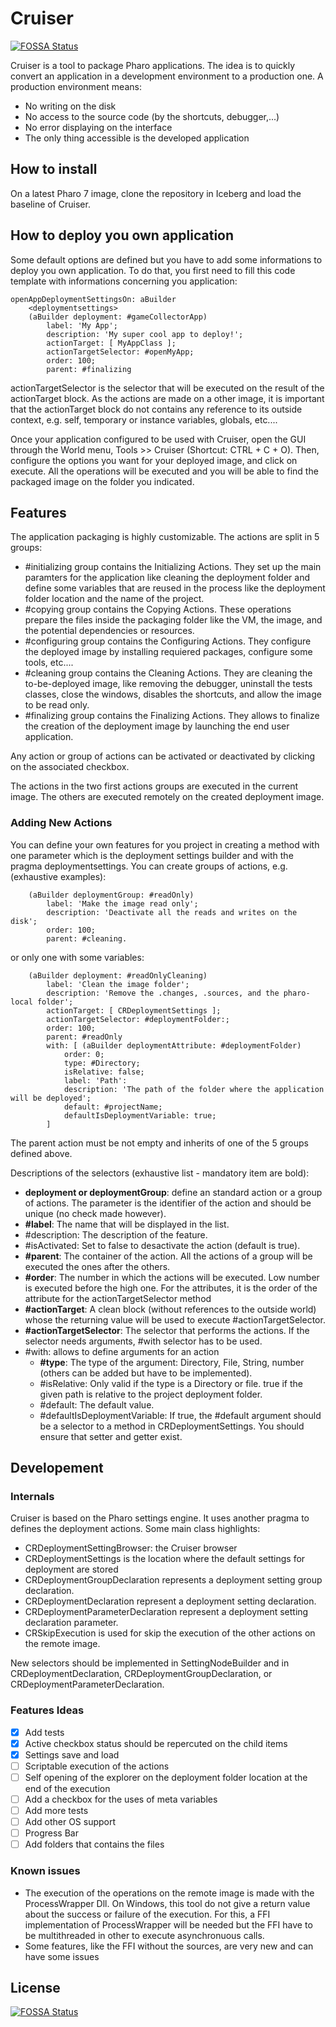 # Cruiser
[![FOSSA Status](https://app.fossa.io/api/projects/git%2Bgithub.com%2FVincentBlondeau%2FCruiser.svg?type=shield)](https://app.fossa.io/projects/git%2Bgithub.com%2FVincentBlondeau%2FCruiser?ref=badge_shield)


Cruiser is a tool to package Pharo applications.
The idea is to quickly convert an application in a development environment to a production one.
A production environment means:
- No writing on the disk
- No access to the source code (by the shortcuts, debugger,...)
- No error displaying on the interface
- The only thing accessible is the developed application 

## How to install

On a latest Pharo 7 image, clone the repository in Iceberg and load the baseline of Cruiser.

## How to deploy you own application

Some default options are defined but you have to add some informations to deploy you own application. To do that, you first need to fill this code template with informations concerning you application:

```smalltalk
openAppDeploymentSettingsOn: aBuilder
	<deploymentsettings>
	(aBuilder deployment: #gameCollectorApp)
		label: 'My App';
		description: 'My super cool app to deploy!';
		actionTarget: [ MyAppClass ];
		actionTargetSelector: #openMyApp;
		order: 100;
		parent: #finalizing 
```

actionTargetSelector is the selector that will be executed on the result of the actionTarget block.
As the actions are made on a other image, it is important that the actionTarget block do not contains any reference to its outside context, e.g. self, temporary or instance variables, globals, etc....

Once your application configured to be used with Cruiser, open the GUI through the World menu, Tools >> Cruiser (Shortcut: CTRL + C + O).
Then, configure the options you want for your deployed image, and click on execute. All the operations will be executed and you will be able to find the packaged image on the folder you indicated.


## Features

The application packaging is highly customizable. The actions are split in 5 groups:

- #initializing group contains the  Initializing Actions. They set up the main paramters for the application like cleaning the deployment folder and define some variables that are reused in the process like the deployment folder location and the name of the project.
- #copying group contains the Copying Actions. These operations prepare the files inside the packaging folder like the VM, the image, and the potential dependencies or resources.
- #configuring group contains  the Configuring Actions. They configure the deployed image by installing requiered packages, configure some tools, etc....
- #cleaning group contains the Cleaning Actions. They are cleaning the to-be-deployed image, like removing the debugger, uninstall the tests classes, close the windows, disables the shortcuts, and allow the image to be read only.
- #finalizing group contains the Finalizing Actions. They allows to finalize the creation of the deployment image by launching the end user application.

Any action or group of actions can be activated or deactivated by clicking on the associated checkbox.

The actions in the two first actions groups are executed in the current image. The others are executed remotely on the created deployment image.

### Adding New Actions

You can define your own features for you project in creating a method with one parameter which is the deployment settings builder and with the pragma deploymentsettings.
You can create groups of actions, e.g. (exhaustive examples):
```smalltalk
	(aBuilder deploymentGroup: #readOnly)
		label: 'Make the image read only';
		description: 'Deactivate all the reads and writes on the disk';
		order: 100;
		parent: #cleaning.
```
or only one with some variables:
```smalltalk
	(aBuilder deployment: #readOnlyCleaning)
		label: 'Clean the image folder';
		description: 'Remove the .changes, .sources, and the pharo-local folder';
		actionTarget: [ CRDeploymentSettings ];
		actionTargetSelector: #deploymentFolder:;
		order: 100;
		parent: #readOnly
		with: [ (aBuilder deploymentAttribute: #deploymentFolder)
			order: 0;
			type: #Directory;
			isRelative: false;
			label: 'Path':
			description: 'The path of the folder where the application will be deployed';
			default: #projectName;
			defaultIsDeploymentVariable: true;
		]
```
The parent action must be not empty and inherits of one of the 5 groups defined above.

Descriptions of the selectors (exhaustive list - mandatory item are bold):
- **deployment or deploymentGroup**: define an standard action or a group of actions. The parameter is the identifier of the action and should be unique (no check made however). 
- **#label**: The name that will be displayed in the list.
- #description: The description of the feature.
- #isActivated:  Set to false to desactivate the action (default is true).
- **#parent**: The container of the action. All the actions of a group will be executed the ones after the others.
- **#order**: The number in which the actions will be executed. Low number is executed before the high one. For the attributes, it is the order of the attribute for the actionTargetSelector method
- **#actionTarget**: A clean block (without references to the outside world) whose the returning value will be used to execute #actionTargetSelector. 
- **#actionTargetSelector**: The selector that performs the actions. If the selector needs arguments, #with selector has to be used.
- #with: allows to define arguments for an action 
	- **#type**: The type of the argument: Directory, File, String, number (others can be added but have to be implemented).
	- #isRelative: Only valid if the type is a Directory or file. true if the given path is relative to the project deployment folder.
	- #default: The default value.
	- #defaultIsDeploymentVariable: If true, the #default argument should be a selector to a method in CRDeploymentSettings. You should ensure that setter and getter exist.

## Developement 

### Internals

Cruiser is based on the Pharo settings engine. It uses another pragma to defines the deployment actions.
Some main class highlights:
- CRDeploymentSettingBrowser: the Cruiser browser 
- CRDeploymentSettings is the location where the default settings for deployment are stored
- CRDeploymentGroupDeclaration represents a deployment setting group declaration. 
- CRDeploymentDeclaration represent a deployment setting declaration. 
- CRDeploymentParameterDeclaration represent a deployment setting declaration parameter. 
- CRSkipExecution is used for skip the execution of the other actions on the remote image.

New selectors should be implemented in SettingNodeBuilder and in CRDeploymentDeclaration, CRDeploymentGroupDeclaration, or CRDeploymentParameterDeclaration.

### Features Ideas

- [x] Add tests
- [x] Active checkbox status should be repercuted on the child items
- [x] Settings save and load
- [ ] Scriptable execution of the actions 
- [ ] Self opening of the explorer on the deployment folder location at the end of the execution
- [ ] Add a checkbox for the uses of meta variables
- [ ] Add more tests
- [ ] Add other OS support
- [ ] Progress Bar
- [ ] Add folders that contains the files

### Known issues

- The execution of the operations on the remote image is made with the ProcessWrapper Dll. On Windows, this tool do not give a return value about the success or failure of the execution. For this, a FFI implementation of ProcessWrapper will be needed but the FFI have to be multithreaded in other to execute asynchronuous calls.
- Some features, like the FFI without the sources, are very new and can have some issues



## License
[![FOSSA Status](https://app.fossa.io/api/projects/git%2Bgithub.com%2FVincentBlondeau%2FCruiser.svg?type=large)](https://app.fossa.io/projects/git%2Bgithub.com%2FVincentBlondeau%2FCruiser?ref=badge_large)